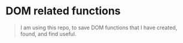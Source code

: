# DOM related functions
> I am using this repo, to save DOM
> functions that I have created, found, and find useful.

